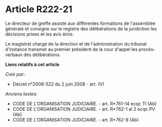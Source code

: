 # Article R222-21

Le directeur de greffe assiste aux différentes formations de l'assemblée générale et consigne sur le registre des
délibérations de la juridiction les décisions prises et les avis émis.

Le magistrat chargé de la direction et de l'administration du tribunal d'instance transmet au premier président de la cour
d'appel les procès-verbaux des délibérations.

**Liens relatifs à cet article**

_Créé par_:

  - Décret n°2008-522 du 2 juin 2008 - art. (V)

_Anciens textes_:

  - CODE DE L'ORGANISATION JUDICIAIRE. - art. R*761-14 ecqc TI (Ab)
  - CODE DE L'ORGANISATION JUDICIAIRE. - art. R*762-1 al 2 ecqc PV (Ab)
  - CODE DE L'ORGANISATION JUDICIAIRE. - art. R*762-8 (Ab)
